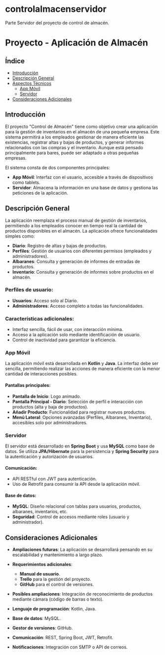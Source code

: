 # controlalmacenservidor
Parte Servidor del proyecto de control de almacén.
# Proyecto - Aplicación de Almacén

## Índice

- [Introducción](#introducción)
- [Descripción General](#descripción-general)
- [Aspectos Técnicos](#aspectos-técnicos)
  - [App Móvil](#aspectos-técnicos---app-móvil)
  - [Servidor](#aspectos-técnicos---servidor)
- [Consideraciones Adicionales](#consideraciones-adicionales)

## Introducción

El proyecto "Control de Almacén" tiene como objetivo crear una aplicación para la gestión de inventarios en el almacén de una pequeña empresa. Este sistema permitirá a los empleados gestionar de manera eficiente las existencias, registrar altas y bajas de productos, y generar informes relacionados con las compras y el inventario. Aunque está pensado principalmente para bares, puede ser adaptado a otras pequeñas empresas.

El sistema consta de dos componentes principales:
- **App Móvil**: Interfaz con el usuario, accesible a través de dispositivos como tablets.
- **Servidor**: Almacena la información en una base de datos y gestiona las peticiones de la aplicación.

## Descripción General

La aplicación reemplaza el proceso manual de gestión de inventarios, permitiendo a los empleados conocer en tiempo real la cantidad de productos disponibles en el almacén. La aplicación ofrece funcionalidades simples como:
- **Diario**: Registro de altas y bajas de productos.
- **Perfiles**: Gestión de usuarios con diferentes permisos (empleados y administradores).
- **Albaranes**: Consulta y generación de informes de entradas de productos.
- **Inventario**: Consulta y generación de informes sobre productos en el almacén.

### Perfiles de usuario:
- **Usuarios**: Acceso solo al Diario.
- **Administradores**: Acceso completo a todas las funcionalidades.

### Características adicionales:
- Interfaz sencilla, fácil de usar, con interacción mínima.
- Acceso a la aplicación solo mediante identificación de usuario.
- Control de inactividad para garantizar la eficiencia.

### App Móvil

La aplicación móvil está desarrollada en **Kotlin** y **Java**. La interfaz debe ser sencilla, permitiendo realizar las acciones de manera eficiente con la menor cantidad de interacciones posibles.

#### Pantallas principales:

- **Pantalla de Inicio**: Logo animado.
- **Pantalla Principal - Diario**: Selección de perfil e interacción con productos (alta y baja de productos).
- **Añadir Producto**: Funcionalidad para registrar nuevos productos.
- **Menú Lateral**: Opciones avanzadas (Perfiles, Albaranes, Inventario), accesibles solo por administradores.

### Servidor

El servidor está desarrollado en **Spring Boot** y usa **MySQL** como base de datos. Se utiliza **JPA/Hibernate** para la persistencia y **Spring Security** para la autenticación y autorización de usuarios.

#### Comunicación:
- API RESTful con JWT para autenticación.
- Uso de Retrofit para consumir la API desde la aplicación móvil.

#### Base de datos:
- **MySQL**: Diseño relacional con tablas para usuarios, productos, albaranes, inventarios, etc.
- **Seguridad**: Control de accesos mediante roles (usuario y administrador).

## Consideraciones Adicionales

- **Ampliaciones futuras**: La aplicación se desarrollará pensando en su escalabilidad y mantenimiento a largo plazo.
- **Requerimientos adicionales**:
  - **Manual de usuario**.
  - **Trello** para la gestión del proyecto.
  - **GitHub** para el control de versiones.
- **Posibles ampliaciones**: Integración de reconocimiento de productos mediante cámara (código de barras o texto).


- **Lenguaje de programación**: Kotlin, Java.
- **Base de datos**: MySQL.
- **Gestor de versiones**: GitHub.
- **Comunicación**: REST, Spring Boot, JWT, Retrofit.
- **Notificaciones**: Integración con SMTP o API de correos.
